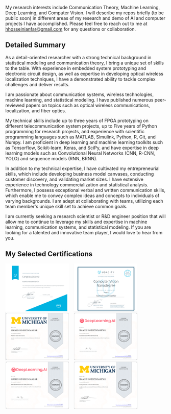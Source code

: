 My research interests include Communication Theory, Machine Learning, Deep Learning, and Computer Vision. I will describe my repos briefly (to be public soon) in different areas of my research and demo of AI and computer projects I have accomplished. Please feel free to reach out to me at hhosseinianfar@gmail.com for any questions or collaboration. 

## Detailed Summary

As a detail-oriented researcher with a strong technical background in statistical modeling and communication theory, I bring a unique set of skills to the table. With experience in embedded system prototyping and electronic circuit design, as well as expertise in developing optical wireless localization techniques, I have a demonstrated ability to tackle complex challenges and deliver results.

I am passionate about communication systems, wireless technologies, machine learning, and statistical modeling. I have published numerous peer-reviewed papers on topics such as optical wireless communications, localization, and fiber optics. 

My technical skills include up to three years of FPGA prototyping on different telecommunication system projects, up to Five years of Python programming for research projects, and experience with scientific programming languages such as MATLAB, Simulink, Python, R, Git, and Numpy. I am proficient in deep learning and machine learning toolkits such as Tensorflow, Scikit-learn, Keras, and SciPy, and have expertise in deep learning models such as Convolutional Neural Networks (CNN, R-CNN, YOLO) and sequence models (RNN, BRNN).

In addition to my technical expertise, I have cultivated my entrepreneurial skills, which include developing business model canvases, conducting customer discovery, and validating market sizes. I have extensive experience in technology commercialization and statistical analysis. Furthermore, I possess exceptional verbal and written communication skills, which enable me to convey complex ideas and concepts to individuals of varying backgrounds. I am adept at collaborating with teams, utilizing each team member's unique skill set to achieve common goals.

I am currently seeking a research scientist or R&D engineer position that will allow me to continue to leverage my skills and expertise in machine learning, communication systems, and statistical modeling. If you are looking for a talented and innovative team player, I would love to hear from you.

## My Selected Certifications

<!-- Display images horizontally -->
<img src="Images/4f7020fb-cc97-4224-9fd9-660440123a60.png" alt="Thumbnail of Coursera Certificate" width="200" height="150" style="margin-right: 10px;" />
<img src="Images/f0de87f3-8be7-426c-95c3-ded00c972e40.png" alt="Thumbnail of Coursera Certificate" width="200" height="150" style="margin-right: 10px;" />
<img src="Images/thumbnail-Coursera204UWWCVBVAJZ6.png" alt="Thumbnail of Coursera Certificate" width="200" height="150" style="margin-right: 10px;" />
<img src="Images/Coursera K5TWMCUFMRN6.png" alt="Thumbnail of Coursera Certificate" width="200" height="150" style="margin-right: 10px;" />
<img src="Images/Coursera R6CWHZLLBR5N.png" alt="Thumbnail of Coursera Certificate" width="200" height="150" style="margin-right: 10px;" />
<img src="Images/Coursera ZZCH5TPY5TQ6.png" alt="Thumbnail of Coursera Certificate" width="200" height="150" />





<!---
hhosseinian/hhosseinian is a ✨ special ✨ repository because its `README.md` (this file) appears on your GitHub profile.
You can click the Preview link to take a look at your changes.
--->
